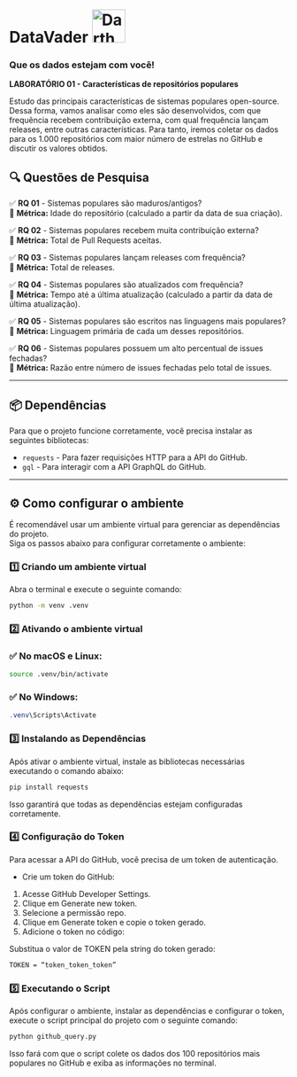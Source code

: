 # DataVader <img src="https://github.com/user-attachments/assets/ec337bc1-f1af-475b-b0d8-de1de35193cd" alt="Darth Vader" width="60">

### Que os dados estejam com você!

**LABORATÓRIO 01 - Características de repositórios populares**

Estudo das principais características de sistemas populares open-source. Dessa forma, vamos analisar como eles são desenvolvidos, com que frequência recebem contribuição externa, com qual frequência lançam releases, entre outras características. Para tanto, iremos coletar os dados para os 1.000 repositórios com maior número de estrelas no GitHub e discutir os valores obtidos. 


## 🔍 Questões de Pesquisa  

✅ **RQ 01** - Sistemas populares são maduros/antigos?  
🔹 **Métrica:** Idade do repositório (calculado a partir da data de sua criação).  

✅ **RQ 02** - Sistemas populares recebem muita contribuição externa?  
🔹 **Métrica:** Total de Pull Requests aceitas.  

✅ **RQ 03** - Sistemas populares lançam releases com frequência?  
🔹 **Métrica:** Total de releases.  

✅ **RQ 04** - Sistemas populares são atualizados com frequência?  
🔹 **Métrica:** Tempo até a última atualização (calculado a partir da data de última atualização).  

✅ **RQ 05** - Sistemas populares são escritos nas linguagens mais populares?  
🔹 **Métrica:** Linguagem primária de cada um desses repositórios.  

✅ **RQ 06** - Sistemas populares possuem um alto percentual de issues fechadas?  
🔹 **Métrica:** Razão entre número de issues fechadas pelo total de issues.  

---

## 📦 Dependências  

Para que o projeto funcione corretamente, você precisa instalar as seguintes bibliotecas:  

- `requests` - Para fazer requisições HTTP para a API do GitHub.  
- `gql` - Para interagir com a API GraphQL do GitHub.  
  

---

## ⚙️ Como configurar o ambiente  

É recomendável usar um ambiente virtual para gerenciar as dependências do projeto.  
Siga os passos abaixo para configurar corretamente o ambiente:

### **1️⃣ Criando um ambiente virtual**  
Abra o terminal e execute o seguinte comando:

```bash
python -m venv .venv
```
### **2️⃣ Ativando o ambiente virtual**

### ✅ No macOS e Linux:

```bash
source .venv/bin/activate
```

### ✅ No Windows:
```powershell
.venv\Scripts\Activate
```
### **3️⃣ Instalando as Dependências**  
Após ativar o ambiente virtual, instale as bibliotecas necessárias executando o comando abaixo:

```bash
pip install requests
```
Isso garantirá que todas as dependências estejam configuradas corretamente.

### **4️⃣ Configuração do Token**

Para acessar a API do GitHub, você precisa de um token de autenticação.

- Crie um token do GitHub:

1. Acesse GitHub Developer Settings.
2. Clique em Generate new token.
3. Selecione a permissão repo.
4. Clique em Generate token e copie o token gerado.
5. Adicione o token no código:

Substitua o valor de TOKEN pela string do token gerado:

```bash
TOKEN = “token_token_token”
```

### **5️⃣ Executando o Script**  
Após configurar o ambiente, instalar as dependências e configurar o token, execute o script principal do projeto com o seguinte comando:

```bash
python github_query.py
```
Isso fará com que o script colete os dados dos 100 repositórios mais populares no GitHub e exiba as informações no terminal.

